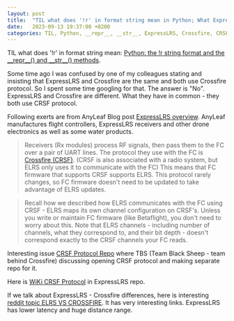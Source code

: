 ```yaml
---
layout: post
title:  "TIL what does '!r' in format string mean in Python; What ExpressLRS and Crossfire have in common"
date:   2023-09-13 19:37:00 +0200
categories: TIL, Python, __repr__, __str__, ExpressLRS, Crossfire, CRSF
---
```

TIL what does '!r' in format string mean: [Python: the !r string format and the \_\_repr\_\_() and \_\_str\_\_() methods](https://dev.to/behainguyen/python-the-r-string-format-and-the-repr-and-str-methods-29i7).

Some time ago I was confused by one of my colleagues stating and insisting that ExpressLRS and Crossfire are the same and both use Crossfire protocol. So I spent some time googling for that. The answer is "No". ExpressLRS and Crossfire are different. What they have in common - they both use CRSF protocol.

Following exerts are from AnyLeaf Blog post [ExpressLRS overview](https://www.anyleaf.org/blog/expresslrs-overview). AnyLeaf manufactures flight controllers, ExpressLRS receivers and other drone electronics as well as some water products.

> Receivers (Rx modules) process RF signals, then pass them to the FC over a pair of UART lines. The protocol they use with the FC is [Crossfire (CRSF)](https://github.com/ExpressLRS/ExpressLRS/wiki/CRSF-Protocol). (CRSF is also associated with a radio system, but ELRS only uses it to communicate with the FC) This means that FC firmware that supports CRSF supports ELRS. This protocol rarely changes, so FC firmware doesn't need to be updated to take advantage of ELRS updates.

> Recall how we described how ELRS communicates with the FC using CRSF - ELRS maps its own channel configuration on CRSF's. Unless you write or maintain FC firmware (like Betaflight), you don't need to worry about this. Note that ELRS channels - including number of channels, what they correspond to, and their bit depth - doesn't correspond exactly to the CRSF channels your FC reads.

Interesting issue [CRSF Protocol Repo](https://github.com/tbs-fpv/freedomtx/issues/26) where TBS (Team Black Sheep - team behind Crossfire) discussing opening CRSF protocol and making separate repo for it.

Here is [WiKi CRSF Protocol](https://github.com/ExpressLRS/ExpressLRS/wiki/CRSF-Protocol) in ExpressLRS repo.

If we talk about ExpressLRS - Crossfire differences, here is interesting [reddit topic ELRS VS CROSSFIRE](https://www.reddit.com/r/fpv/comments/w20yr8/elrs_vs_crossfire/). It has very interesting links. ExpressLRS has lower latency and huge distance range.

